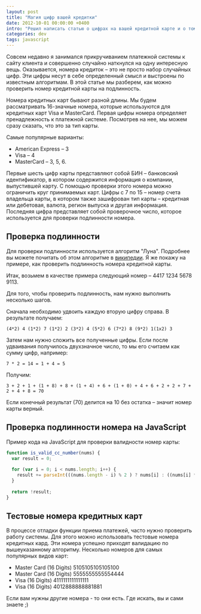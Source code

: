 ```yaml
---
layout: post
title: "Магия цифр вашей кредитки"
date: 2012-10-01 00:00:00 +0400
intro: "Решил написать статью о цифрах на вашей кредитной карте и о том, почему вы никогда не сможете ошибиться в номере."
categories: dev
tags: javascript
---
```


Совсем недавно я занимался прикручиванием платежной системы к сайту клиента и совершенно случайно наткнулся на одну интересную вещь. Оказывается, номера кредиток – это не просто набор случайных цифр. Эти цифры несут в себе определенный смысл и выстроены по известным алгоритмам. В этой статье мы разберем, как можно проверить номер кредитной карты на подлинность.

Номера кредитных карт бывают разной длины. Мы будем рассматривать 16-значные номера, которые используются для кредитных карт Visa и MasterCard. Первая цифры номера определяет пренадлежность к платежной системе. Посмотрев на нее, мы можем сразу сказать, что это за тип карты.

Самые популярные варианты:

* American Express – 3
* Visa – 4
* MasterCard – 3, 5, 6.

Первые шесть цифр карты представляют собой БИН – банковский идентификатор, в котором содержится информация о компании, выпустившей карту. С помощью проверки этого номера можно ограничить круг принимаемых карт. Цифры с 7 по 15 – номер счета владельца карты, в котором также зашифрован тип карты – кредитная или дебетовая, валюта, регион выпуска и другая информация. Последняя цифра представляет собой проверочное число, которое используется для проверки подлинности номера.

## Проверка подлинности

Для проверки подлинности используется алгоритм "Луна". Подробнее вы можете почитать об этом алгоритме в [википедии](https://ru.wikipedia.org/wiki/Алгоритм_Луна). Я же покажу на примере, как проверить подлинность номера кредитной карты.

Итак, возьмем в качестве примера следующий номер – 4417 1234 5678 9113.

Для того, чтобы проверить подлинность, нам нужно выполнить несколько шагов.

Сначала необходимо удвоить каждую вторую цифру справа. В результате получаем:

`(4*2) 4 (1*2) 7 (1*2) 2 (3*2) 4 (5*2) 6 (7*2) 8 (9*2) 1(1x2) 3`

Затем нам нужно сложить все полученные цифры. Если после удваивания получилось двухзначное число, то мы его считаем как сумму цифр, например:

`7 * 2 = 14 = 1 + 4 = 5`

Получим:

`3 + 2 + 1 + (1 + 8) + 8 + (1 + 4) + 6 + (1 + 0) + 4 + 6 + 2 + 2 + 7 + 2 + 4 + 8 = 70`

Если конечный результат (70) делится на 10 без остатка – значит номер карты верный.

## Проверка подлинности номера на JavaScript

Пример кода на JavaScript для проверки валидности номер карты:

```javascript
function is_valid_cc_number(nums) {
  var result = 0;
  
  for (var i = 0; i < nums.length; i++) {
    result += parseInt(((nums.length - i) % 2 ) ? nums[i] : ((nums[i] * 2)
  }
  
  return !result;
}
```

## Тестовые номера кредитных карт

В процессе отладки функции приема платежей, часто нужно проверить работу системы. Для этого можно использовать тестовые номера кредитных кард. Эти номера успешно приходят валидацию по вышеуказанному алгоритму. Несколько номеров для самых популярных видов карт:

* Master Card (16 Digits) 5105105105105100
* Master Card (16 Digits) 5555555555554444
* Visa (16 Digits) 4111111111111111
* Visa (16 Digits) 4012888888881881

Если вам нужны другие номера - то они есть. Где искать, вы и сами знаете ;)
